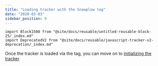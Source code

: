 ```yaml
---
title: "Loading tracker with the Snowplow tag"
date: "2020-03-03"
sidebar_position: 0
---
```


```mdx-code-block
import Block1508 from "@site/docs/reusable/untitled-reusable-block-25/_index.md"
import DeprecatedV2 from "@site/docs/reusable/javascript-tracker-v2-deprecation/_index.md"
```

<DeprecatedV2/>

<Block1508/>

Once the tracker is loaded via the tag, you can move on to [initializing the tracker](/docs/collecting-data/collecting-from-own-applications/javascript-trackers/javascript-tracker/javascript-tracker-v2/tracker-setup/initializing-a-tracker-2/index.md).
